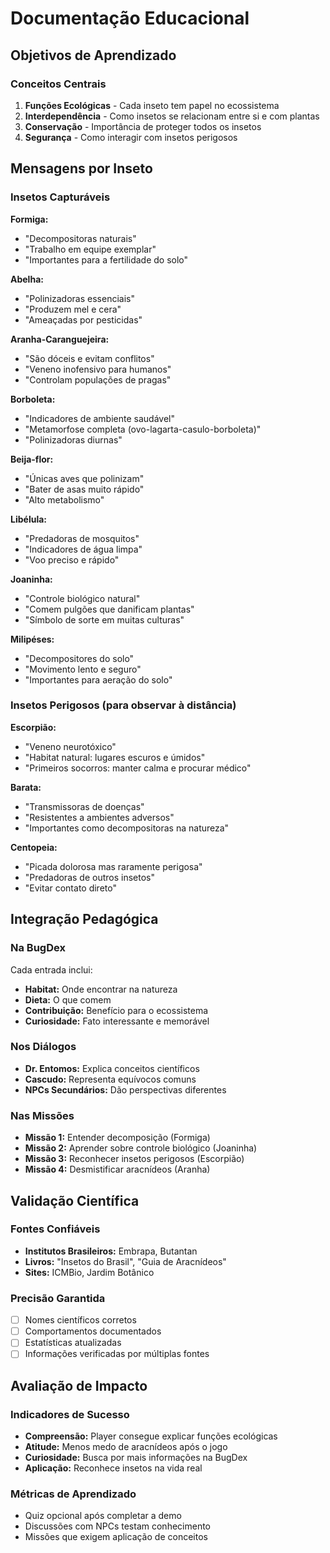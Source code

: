 # Documentação Educacional

## Objetivos de Aprendizado

### Conceitos Centrais
1. **Funções Ecológicas** - Cada inseto tem papel no ecossistema
2. **Interdependência** - Como insetos se relacionam entre si e com plantas
3. **Conservação** - Importância de proteger todos os insetos
4. **Segurança** - Como interagir com insetos perigosos

## Mensagens por Inseto

### Insetos Capturáveis

**Formiga:**
- "Decompositoras naturais"
- "Trabalho em equipe exemplar"
- "Importantes para a fertilidade do solo"

**Abelha:**
- "Polinizadoras essenciais"
- "Produzem mel e cera"
- "Ameaçadas por pesticidas"

**Aranha-Caranguejeira:**
- "São dóceis e evitam conflitos"
- "Veneno inofensivo para humanos"
- "Controlam populações de pragas"

**Borboleta:**
- "Indicadores de ambiente saudável"
- "Metamorfose completa (ovo-lagarta-casulo-borboleta)"
- "Polinizadoras diurnas"

**Beija-flor:**
- "Únicas aves que polinizam"
- "Bater de asas muito rápido"
- "Alto metabolismo"

**Libélula:**
- "Predadoras de mosquitos"
- "Indicadores de água limpa"
- "Voo preciso e rápido"

**Joaninha:**
- "Controle biológico natural"
- "Comem pulgões que danificam plantas"
- "Símbolo de sorte em muitas culturas"

**Milipéses:**
- "Decompositores do solo"
- "Movimento lento e seguro"
- "Importantes para aeração do solo"

### Insetos Perigosos (para observar à distância)

**Escorpião:**
- "Veneno neurotóxico"
- "Habitat natural: lugares escuros e úmidos"
- "Primeiros socorros: manter calma e procurar médico"

**Barata:**
- "Transmissoras de doenças"
- "Resistentes a ambientes adversos"
- "Importantes como decompositoras na natureza"

**Centopeia:**
- "Picada dolorosa mas raramente perigosa"
- "Predadoras de outros insetos"
- "Evitar contato direto"

## Integração Pedagógica

### Na BugDex
Cada entrada inclui:
- **Habitat:** Onde encontrar na natureza
- **Dieta:** O que comem
- **Contribuição:** Benefício para o ecossistema
- **Curiosidade:** Fato interessante e memorável

### Nos Diálogos
- **Dr. Entomos:** Explica conceitos científicos
- **Cascudo:** Representa equívocos comuns
- **NPCs Secundários:** Dão perspectivas diferentes

### Nas Missões
- **Missão 1:** Entender decomposição (Formiga)
- **Missão 2:** Aprender sobre controle biológico (Joaninha)
- **Missão 3:** Reconhecer insetos perigosos (Escorpião)
- **Missão 4:** Desmistificar aracnídeos (Aranha)

## Validação Científica

### Fontes Confiáveis
- **Institutos Brasileiros:** Embrapa, Butantan
- **Livros:** "Insetos do Brasil", "Guia de Aracnídeos"
- **Sites:** ICMBio, Jardim Botânico

### Precisão Garantida
- [ ] Nomes científicos corretos
- [ ] Comportamentos documentados
- [ ] Estatísticas atualizadas
- [ ] Informações verificadas por múltiplas fontes

## Avaliação de Impacto

### Indicadores de Sucesso
- **Compreensão:** Player consegue explicar funções ecológicas
- **Atitude:** Menos medo de aracnídeos após o jogo
- **Curiosidade:** Busca por mais informações na BugDex
- **Aplicação:** Reconhece insetos na vida real

### Métricas de Aprendizado
- Quiz opcional após completar a demo
- Discussões com NPCs testam conhecimento
- Missões que exigem aplicação de conceitos
